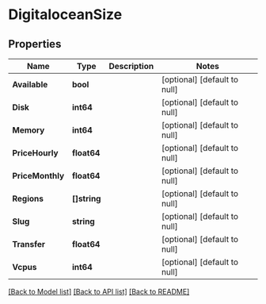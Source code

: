 # DigitaloceanSize

## Properties
Name | Type | Description | Notes
------------ | ------------- | ------------- | -------------
**Available** | **bool** |  | [optional] [default to null]
**Disk** | **int64** |  | [optional] [default to null]
**Memory** | **int64** |  | [optional] [default to null]
**PriceHourly** | **float64** |  | [optional] [default to null]
**PriceMonthly** | **float64** |  | [optional] [default to null]
**Regions** | **[]string** |  | [optional] [default to null]
**Slug** | **string** |  | [optional] [default to null]
**Transfer** | **float64** |  | [optional] [default to null]
**Vcpus** | **int64** |  | [optional] [default to null]

[[Back to Model list]](../README.md#documentation-for-models) [[Back to API list]](../README.md#documentation-for-api-endpoints) [[Back to README]](../README.md)


